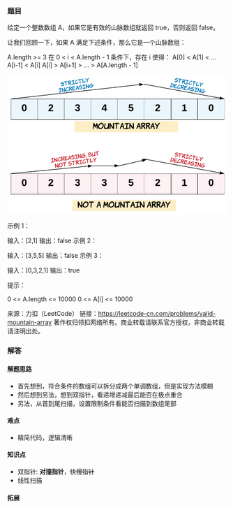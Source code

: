 ### 题目
给定一个整数数组 A，如果它是有效的山脉数组就返回 true，否则返回 false。

让我们回顾一下，如果 A 满足下述条件，那么它是一个山脉数组：

A.length >= 3
在 0 < i < A.length - 1 条件下，存在 i 使得：
A[0] < A[1] < ... A[i-1] < A[i]
A[i] > A[i+1] > ... > A[A.length - 1]

![ex](hint_valid_mountain_array.png)

示例 1：

输入：[2,1]
输出：false
示例 2：

输入：[3,5,5]
输出：false
示例 3：

输入：[0,3,2,1]
输出：true
 

提示：

0 <= A.length <= 10000
0 <= A[i] <= 10000 
 

来源：力扣（LeetCode）
链接：https://leetcode-cn.com/problems/valid-mountain-array
著作权归领扣网络所有。商业转载请联系官方授权，非商业转载请注明出处。

### 解答
#### 解题思路
- 首先想到，符合条件的数组可以拆分成两个单调数组，但是实现方法模糊
- 然后想到另法，想到双指针，看递增递减最后能否在极点重合
- 另法，从首到尾扫描，设置限制条件看能否扫描到数组尾部
#### 难点
- 精简代码，逻辑清晰
#### 知识点
- 双指针: **对撞指针**，~~快慢指针~~
- 线性扫描
#### 拓展
